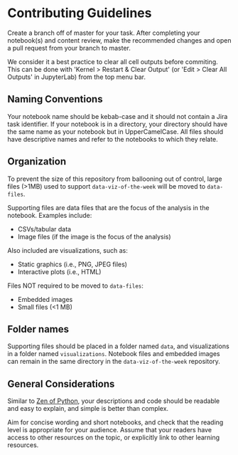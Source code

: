 # Contributing Guidelines

Create a branch off of master for your task. After completing your notebook(s) and content review, make the recommended changes and open a pull request from your branch to master. 

We consider it a best practice to clear all cell outputs before commiting. This can be done with 'Kernel > Restart & Clear Output' (or 'Edit > Clear All Outputs' in JupyterLab) from the top menu bar. 

## Naming Conventions

Your notebook name should be kebab-case and it should not contain a Jira task identifier.  If your notebook is in a directory, your directory should have the same name as your notebook but in UpperCamelCase. All files should have descriptive names and refer to the notebooks to which they relate.

## Organization

To prevent the size of this repository from ballooning out of control, large files (>1MB) used to support `data-viz-of-the-week` will be moved to `data-files`. 

Supporting files are data files that are the focus of the analysis in the notebook. Examples include:
- CSVs/tabular data
- Image files (if the image is the focus of the analysis)

Also included are visualizations, such as:
- Static graphics (i.e., PNG, JPEG files)
- Interactive plots (i.e., HTML)

Files NOT required to be moved to `data-files`:
- Embedded images
- Small files (<1 MB)


## Folder names
Supporting files should be placed in a folder named `data`, and visualizations in a folder named `visualizations`. Notebook files and embedded images can remain in the same directory in the `data-viz-of-the-week` repository.

## General Considerations

Similar to [Zen of Python](https://en.wikipedia.org/wiki/Zen_of_Python), your descriptions and code should be readable and easy to explain, and simple is better than complex.

Aim for concise wording and short notebooks, and check that the reading level is appropriate for your audience. Assume that your readers have access to other resources on the topic, or explicitly link to other learning resources.

